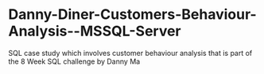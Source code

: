# Danny-Diner-Customers-Behaviour-Analysis--MSSQL-Server
SQL case study which involves customer behaviour analysis that is part of the 8 Week SQL challenge by Danny Ma
